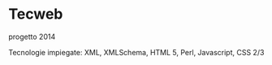 Tecweb
======

progetto 2014

Tecnologie impiegate: XML, XMLSchema, HTML 5, Perl, Javascript, CSS 2/3
